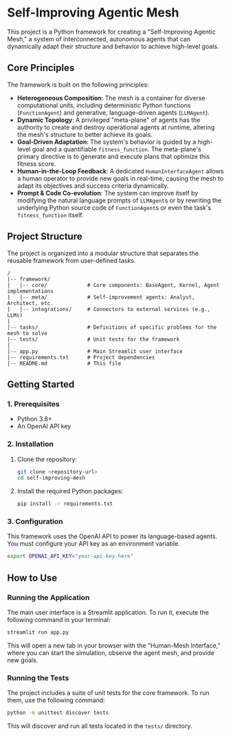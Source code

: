 # Self-Improving Agentic Mesh

This project is a Python framework for creating a "Self-Improving Agentic Mesh," a system of interconnected, autonomous agents that can dynamically adapt their structure and behavior to achieve high-level goals.

## Core Principles

The framework is built on the following principles:

*   **Heterogeneous Composition**: The mesh is a container for diverse computational units, including deterministic Python functions (`FunctionAgent`) and generative, language-driven agents (`LLMAgent`).
*   **Dynamic Topology**: A privileged "meta-plane" of agents has the authority to create and destroy operational agents at runtime, altering the mesh's structure to better achieve its goals.
*   **Goal-Driven Adaptation**: The system's behavior is guided by a high-level goal and a quantifiable `fitness_function`. The meta-plane's primary directive is to generate and execute plans that optimize this fitness score.
*   **Human-in-the-Loop Feedback**: A dedicated `HumanInterfaceAgent` allows a human operator to provide new goals in real-time, causing the mesh to adapt its objectives and success criteria dynamically.
*   **Prompt & Code Co-evolution**: The system can improve itself by modifying the natural language prompts of `LLMAgent`s or by rewriting the underlying Python source code of `FunctionAgent`s or even the task's `fitness_function` itself.

## Project Structure

The project is organized into a modular structure that separates the reusable framework from user-defined tasks.

```
/
|-- framework/
|   |-- core/             # Core components: BaseAgent, Kernel, Agent implementations
|   |-- meta/             # Self-improvement agents: Analyst, Architect, etc.
|   |-- integrations/     # Connectors to external services (e.g., LLMs)
|
|-- tasks/                # Definitions of specific problems for the mesh to solve
|-- tests/                # Unit tests for the framework
|
|-- app.py                # Main Streamlit user interface
|-- requirements.txt      # Project dependencies
|-- README.md             # This file
```

## Getting Started

### 1. Prerequisites

*   Python 3.8+
*   An OpenAI API key

### 2. Installation

1.  Clone the repository:
    ```bash
    git clone <repository-url>
    cd self-improving-mesh
    ```

2.  Install the required Python packages:
    ```bash
    pip install -r requirements.txt
    ```

### 3. Configuration

This framework uses the OpenAI API to power its language-based agents. You must configure your API key as an environment variable.

```bash
export OPENAI_API_KEY="your-api-key-here"
```

## How to Use

### Running the Application

The main user interface is a Streamlit application. To run it, execute the following command in your terminal:

```bash
streamlit run app.py
```

This will open a new tab in your browser with the "Human-Mesh Interface," where you can start the simulation, observe the agent mesh, and provide new goals.

### Running the Tests

The project includes a suite of unit tests for the core framework. To run them, use the following command:

```bash
python -m unittest discover tests
```

This will discover and run all tests located in the `tests/` directory.
